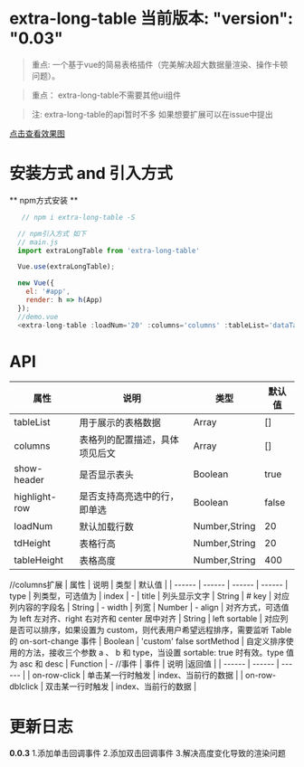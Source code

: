 # extra-long-table  当前版本: "version": "0.03"

> 重点: 一个基于vue的简易表格插件（完美解决超大数据量渲染、操作卡顿问题）。

> 重点： extra-long-table不需要其他ui组件

> 注: extra-long-table的api暂时不多 如果想要扩展可以在issue中提出


[点击查看效果图](https://github.com/github307896154/ExtraLongTable/blob/master/xgt.png)

# 安装方式 and 引入方式
  ** npm方式安装 **
``` javascript
   // npm i extra-long-table -S

  // npm引入方式 如下
  // main.js
  import extraLongTable from 'extra-long-table'

  Vue.use(extraLongTable);

  new Vue({
    el: '#app',
    render: h => h(App)
  });
  //demo.vue
  <extra-long-table :loadNum='20' :columns='columns' :tableList='dataTable'></extra-long-table>
```

# API
| 属性 | 说明 | 类型 | 默认值 |
| ------ | ------ | ------ | ------ |
| tableList | 用于展示的表格数据 | Array | [] |
| columns | 表格列的配置描述，具体项见后文 | Array | [] |
| show-header | 是否显示表头 | Boolean | true |
| highlight-row | 是否支持高亮选中的行，即单选 | Boolean | false |
| loadNum | 默认加载行数 | Number,String | 20 |
| tdHeight | 表格行高 | Number,String | 20 |
| tableHeight | 表格高度 | Number,String | 400 |
//columns扩展
| 属性 | 说明 | 类型 | 默认值 |
| ------ | ------ | ------ | ------ |
type | 列类型，可选值为 | index | - |
title |	列头显示文字 |	String |	#
key |	对应列内容的字段名 |	String |	-
width |	列宽 |	Number |	-
align |	对齐方式，可选值为 left 左对齐、right 右对齐和 center 居中对齐 |	String |	left
sortable |	对应列是否可以排序，如果设置为 custom，则代表用户希望远程排序，需要监听 Table 的 on-sort-change 事件 |	Boolean | 'custom'	false
sortMethod |	自定义排序使用的方法，接收三个参数 a 、 b 和 type，当设置 sortable: true 时有效。type 值为 asc 和 desc |	Function |	-
//事件
| 事件 | 说明 |返回值 |
| ------ | ------ | ------ |
| on-row-click | 单击某一行时触发 | index、当前行的数据 |
| on-row-dblclick | 双击某一行时触发 | index、当前行的数据 |
# 更新日志
**0.0.3**
1.添加单击回调事件
2.添加双击回调事件
3.解决高度变化导致的渲染问题


